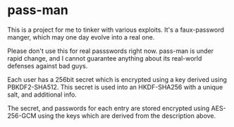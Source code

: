 # pass-man

This is a project for me to tinker with various exploits.  It's a faux-password manger, which may one day evolve into a real one.

Please don't use this for real passswords right now.  pass-man is under rapid change, and I cannot guarantee anything about its real-world defenses against bad guys.

Each user has a 256bit secret which is encrypted using a key derived using PBKDF2-SHA512.  This secret is used into an HKDF-SHA256 with a unique salt, and additional info.

The secret, and passwords for each entry are stored encrypted using AES-256-GCM using the keys which are derived from the description above.
